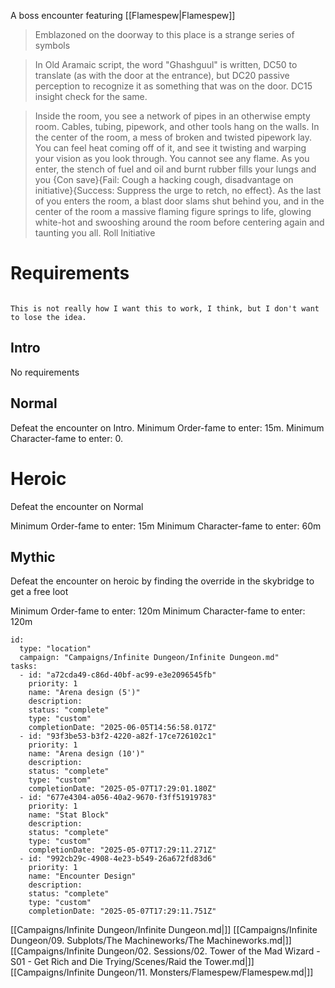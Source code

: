 A boss encounter featuring [[Flamespew|Flamespew]] 

> Emblazoned on the doorway to this place is a strange series of symbols

> In Old Aramaic script, the word "Ghashguul" is written, DC50 to translate (as with the door at the entrance), but DC20 passive perception to recognize it as something that was on the door. DC15 insight check for the same.

> Inside the room, you see a network of pipes in an otherwise empty room. Cables, tubing, pipework, and other tools hang on the walls. In the center of the room, a mess of broken and twisted pipework lay. You can feel heat coming off of it, and see it twisting and warping your vision as you look through. You cannot see any flame. As you enter, the stench of fuel and oil and burnt rubber fills your lungs and you {Con save}{Fail: Cough a hacking cough, disadvantage on initiative}{Success: Suppress the urge to retch, no effect}. As the last of you enters the room, a blast door slams shut behind you, and in the center of the room a massive flaming figure springs to life, glowing white-hot and swooshing around the room before centering again and taunting you all. Roll Initiative
# Requirements

```ad-warning

This is not really how I want this to work, I think, but I don't want to lose the idea.

```

## Intro

No requirements
## Normal

Defeat the encounter on Intro.
Minimum Order-fame to enter: 15m.
Minimum Character-fame to enter: 0.
# Heroic

Defeat the encounter on Normal

Minimum Order-fame to enter: 15m
Minimum Character-fame to enter: 60m
## Mythic

Defeat the encounter on heroic by finding the override in the skybridge to get a free loot

Minimum Order-fame to enter: 120m
Minimum Character-fame to enter: 120m


```RpgManager4
id: 
  type: "location"
  campaign: "Campaigns/Infinite Dungeon/Infinite Dungeon.md"
tasks: 
  - id: "a72cda49-c86d-40bf-ac99-e3e2096545fb"
    priority: 1
    name: "Arena design (5')"
    description: 
    status: "complete"
    type: "custom"
    completionDate: "2025-06-05T14:56:58.017Z"
  - id: "93f3be53-b3f2-4220-a82f-17ce726102c1"
    priority: 1
    name: "Arena design (10')"
    description: 
    status: "complete"
    type: "custom"
    completionDate: "2025-05-07T17:29:01.180Z"
  - id: "677e4304-a056-40a2-9670-f3ff51919783"
    priority: 1
    name: "Stat Block"
    description: 
    status: "complete"
    type: "custom"
    completionDate: "2025-05-07T17:29:11.271Z"
  - id: "992cb29c-4908-4e23-b549-26a672fd83d6"
    priority: 1
    name: "Encounter Design"
    description: 
    status: "complete"
    type: "custom"
    completionDate: "2025-05-07T17:29:11.751Z"
```


[[Campaigns/Infinite Dungeon/Infinite Dungeon.md|]]
[[Campaigns/Infinite Dungeon/09. Subplots/The Machineworks/The Machineworks.md|]]
[[Campaigns/Infinite Dungeon/02. Sessions/02. Tower of the Mad Wizard - S01 - Get Rich and Die Trying/Scenes/Raid the Tower.md|]]
[[Campaigns/Infinite Dungeon/11. Monsters/Flamespew/Flamespew.md|]]